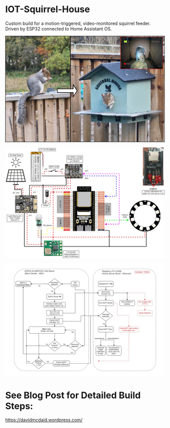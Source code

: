 # IOT-Squirrel-House

Custom build for a motion-triggered, video-monitored squirrel feeder. Driven by ESP32 connected to Home Assistant OS.

![](other/Concept.jpg)

![](other/sys_diag_v3.jpg)

![](other/sw_diag_v2.jpg)

# See Blog Post for Detailed Build Steps:

https://davidmcdaid.wordpress.com/
